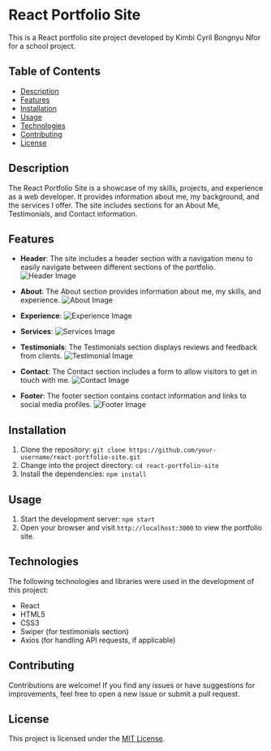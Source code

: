 # React Portfolio Site

This is a React portfolio site project developed by Kimbi Cyril Bongnyu Nfor for a school project.

## Table of Contents

- [Description](#description)
- [Features](#features)
- [Installation](#installation)
- [Usage](#usage)
- [Technologies](#technologies)
- [Contributing](#contributing)
- [License](#license)

## Description

The React Portfolio Site is a showcase of my skills, projects, and experience as a web developer. It provides information about me, my background, and the services I offer. The site includes sections for an About Me, Testimonials, and Contact information.

## Features

- **Header**: The site includes a header section with a navigation menu to easily navigate between different sections of the portfolio.
![Header Image]( .././../assets/header.png )


- **About**: The About section provides information about me, my skills, and experience.
![About Image]( .././../assets/about.png )

- **Experience**: 
![Experience Image]( .././../assets/exp.png )

- **Services**: 
![Services Image]( .././../assets/svcs.png )

- **Testimonials**: The Testimonials section displays reviews and feedback from clients.
![Testimonial Image]( .././../assets/testimonial.png )

- **Contact**: The Contact section includes a form to allow visitors to get in touch with me.
![Contact Image]( .././../assets/contact.png )

- **Footer**: The footer section contains contact information and links to social media profiles.
![Footer Image]( .././../assets/footer.png )

## Installation

1. Clone the repository: `git clone https://github.com/your-username/react-portfolio-site.git`
2. Change into the project directory: `cd react-portfolio-site`
3. Install the dependencies: `npm install`

## Usage

1. Start the development server: `npm start`
2. Open your browser and visit `http://localhost:3000` to view the portfolio site.

## Technologies

The following technologies and libraries were used in the development of this project:

- React
- HTML5
- CSS3
- Swiper (for testimonials section)
- Axios (for handling API requests, if applicable)

## Contributing

Contributions are welcome! If you find any issues or have suggestions for improvements, feel free to open a new issue or submit a pull request.

## License

This project is licensed under the [MIT License](LICENSE).
